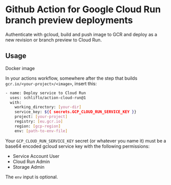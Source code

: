 # Github Action for Google Cloud Run branch preview deployments

Authenticate with gcloud, build and push image to GCR and deploy as a new revision or branch preview to Cloud Run.

## Usage

Docker image

In your actions workflow, somewhere after the step that builds
`gcr.io/<your-project>/<image>`, insert this:

```bash
- name: Deploy service to Cloud Run
  uses: schliflo/action-cloud-run@1
  with:
    working_directory: [your-dir]
    service_key: ${{ secrets.GCP_CLOUD_RUN_SERVICE_KEY }}
    project: [your-project]
    registry: [eu.gcr.io]
    region: [gcp-region]
    env: [path-to-env-file]
```

Your `GCP_CLOUD_RUN_SERVICE_KEY` secret (or whatever you name it) must be a base64 encoded
gcloud service key with the following permissions:

- Service Account User
- Cloud Run Admin
- Storage Admin

The `env` input is optional.

<!-- If you don't provide a path to env file the run deployment will be triggered with the `--clear-env-vars` flag. -->
